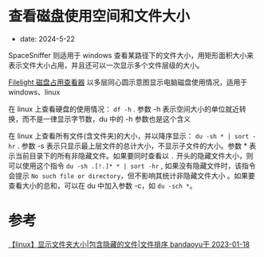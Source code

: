 # 查看磁盘使用空间和文件大小
- date: 2024-5-22

SpaceSniffer 则适用于 windows 查看某路径下的文件大小，用矩形面积大小来表示文件大小占用，并且还可以一次显示多个文件层级的大小。

[Filelight 磁盘占用查看器](https://apps.kde.org/zh-cn/filelight/) 以多层同心圆示意图显示电脑磁盘使用情况，适用于 windows、linux

在 linux 上查看硬盘的使用情况： `df -h` . 参数 -h 表示空间大小的单位就近转换，而不是一律显示字节数，du 中的 -h 参数也是这个含义

在 linux 上查看所有文件(含文件夹)的大小，并以降序显示： `du -sh * | sort -hr` . 参数 -s 表示只显示最上层文件的总计大小，不显示子文件的大小。参数 * 表示当前目录下的所有非隐藏文件。如果要同时查看以 `.` 开头的隐藏文件大小，则可以使用这个指令 `du -sh .[!.]* * | sort -hr` , 如果没有隐藏文件时，该指令会提示 `No such file or directory`，但不影响其统计非隐藏文件大小 。如果要查看大小的总和，可以在 du 中加入参数 -c，如 `du -sch *`。

# 参考

[【linux】显示文件夹大小|包含隐藏的文件|文件排序 bandaoyu于 2023-01-18](https://blog.csdn.net/bandaoyu/article/details/112882343)
